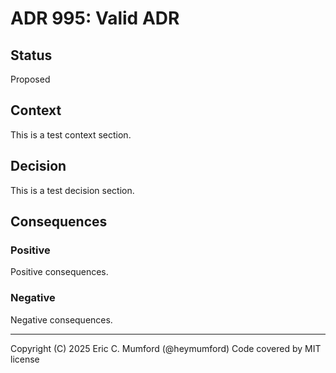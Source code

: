 # ADR 995: Valid ADR

## Status

Proposed

## Context

This is a test context section.

## Decision

This is a test decision section.

## Consequences

### Positive

Positive consequences.

### Negative

Negative consequences.



---
Copyright (C) 2025 Eric C. Mumford (@heymumford) Code covered by MIT license
